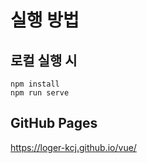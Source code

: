 # 실행 방법

## 로컬 실행 시
```
npm install
npm run serve
```

## GitHub Pages

 https://loger-kcj.github.io/vue/
